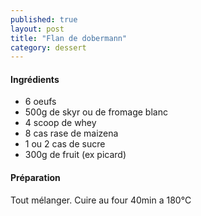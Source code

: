 ```yaml
---
published: true
layout: post
title: "Flan de dobermann"
category: dessert
---
```


#### Ingrédients
- 6 oeufs  
- 500g de skyr ou de fromage blanc 
- 4 scoop de whey
- 8 cas rase de maizena
- 1 ou 2 cas de sucre
- 300g de fruit (ex picard)

#### Préparation
Tout mélanger. Cuire au four 40min a 180°C
